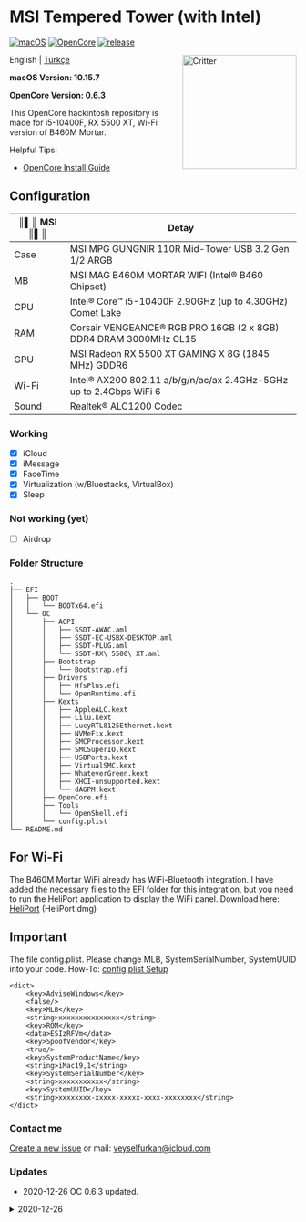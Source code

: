 # MSI Tempered Tower (with Intel)

[![macOS](https://img.shields.io/badge/macOS-10.15.7-orange)](https://www.apple.com.cn/macos/big-sur-preview/)
[![OpenCore](https://img.shields.io/badge/OpenCore-0.6.3-9cf)](https://github.com/acidanthera/OpenCorePkg)
[![release](https://img.shields.io/badge/download-last%20version-blue.svg)](https://github.com/sutsurup/MSI-Hackintosh-Build/releases)

<img align="right" src="https://storage-asset.msi.com/event/msi_main_style/global_support/images/msilogo-w.png" alt="Critter" width="200">

English | [Türkçe](https://github.com/sutsurup/MSI-Hackintosh-Build/README.md)

**macOS Version: 10.15.7**

**OpenCore Version: 0.6.3**

This OpenCore hackintosh repository is made for i5-10400F, RX 5500 XT, Wi-Fi version of B460M Mortar.

Helpful Tips: 

- [OpenCore Install Guide](https://dortania.github.io/OpenCore-Install-Guide)

## Configuration

| ║▌║ **MSI** ║▌║ | Detay                                                  |
| ------------------- | ------------------------------------------- |
| Case           | MSI MPG GUNGNIR 110R Mid-Tower USB 3.2 Gen 1/2 ARGB     |
| MB           | MSI MAG B460M MORTAR WIFI (Intel® B460 Chipset)     |
| CPU              | Intel® Core™ i5-10400F 2.90GHz (up to 4.30GHz) Comet Lake              |
| RAM           | Corsair VENGEANCE® RGB PRO 16GB (2 x 8GB) DDR4 DRAM 3000MHz CL15     |
| GPU | MSI Radeon RX 5500 XT GAMING X 8G (1845 MHz) GDDR6                     |
| Wi-Fi             | Intel® AX200 802.11 a/b/g/n/ac/ax 2.4GHz-5GHz up to 2.4Gbps WiFi 6 |
| Sound       | Realtek® ALC1200 Codec                        |

### Working

- [x] iCloud
- [x] iMessage
- [x] FaceTime
- [x] Virtualization (w/Bluestacks, VirtualBox)
- [x] Sleep

### Not working (yet)
- [ ] Airdrop

### Folder Structure
```
.
├── EFI
│   ├── BOOT
│   │   └── BOOTx64.efi
│   └── OC
│       ├── ACPI
│       │   ├── SSDT-AWAC.aml
│       │   ├── SSDT-EC-USBX-DESKTOP.aml
│       │   ├── SSDT-PLUG.aml
│       │   └── SSDT-RX\ 5500\ XT.aml
│       ├── Bootstrap
│       │   └── Bootstrap.efi
│       ├── Drivers
│       │   ├── HfsPlus.efi
│       │   └── OpenRuntime.efi
│       ├── Kexts
│       │   ├── AppleALC.kext
│       │   ├── Lilu.kext
│       │   ├── LucyRTL8125Ethernet.kext
│       │   ├── NVMeFix.kext
│       │   ├── SMCProcessor.kext
│       │   ├── SMCSuperIO.kext
│       │   ├── USBPorts.kext
│       │   ├── VirtualSMC.kext
│       │   ├── WhateverGreen.kext
│       │   ├── XHCI-unsupported.kext
│       │   └── dAGPM.kext
│       ├── OpenCore.efi
│       ├── Tools
│       │   └── OpenShell.efi
│       └── config.plist
└── README.md
```

## For Wi-Fi
The B460M Mortar WiFi already has WiFi-Bluetooth integration. I have added the necessary files to the EFI folder for this integration, but you need to run the HeliPort application to display the WiFi panel.
Download here: [HeliPort](https://github.com/openıntelwireless/heliport/releases/tag/v1.0.1) (HeliPort.dmg)

## Important
The file config.plist. Please change MLB, SystemSerialNumber, SystemUUID into your code.
How-To: [config.plist Setup](https://dortania.github.io/OpenCore-Install-Guide/config.plist/#adding-your-ssdts-kexts-and-firmware-drivers)

```
<dict>
    <key>AdviseWindows</key>
    <false/>
    <key>MLB</key>
    <string>xxxxxxxxxxxxxxx</string>
    <key>ROM</key>
    <data>ESIzRFVm</data>
    <key>SpoofVendor</key>
    <true/>
    <key>SystemProductName</key>
    <string>iMac19,1</string>
    <key>SystemSerialNumber</key>
    <string>xxxxxxxxxxx</string>
    <key>SystemUUID</key>
    <string>xxxxxxxx-xxxxx-xxxxx-xxxx-xxxxxxxx</string>
</dict>
```

### Contact me
[Create a new issue](https://github.com/sutsurup/MSI-Hackintosh-Build/issues) or mail: [veyselfurkan@icloud.com](mailto:veyselfurkan@icloud.com)

### Updates
- 2020-12-26
  OC 0.6.3 updated.
<details>
  <summary>2020-12-26</summary>
  OC 0.6.3 updated.
</details>
